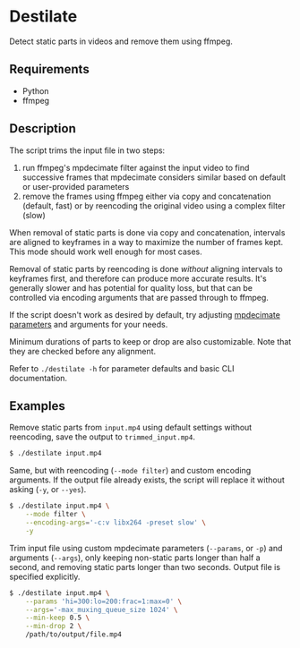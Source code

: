 # Destilate

Detect static parts in videos and remove them using ffmpeg.

## Requirements

 - Python
 - ffmpeg

## Description

The script trims the input file in two steps:

 1. run ffmpeg's mpdecimate filter against the input video to find successive frames that mpdecimate considers similar based on default or user-provided parameters
 2. remove the frames using ffmpeg either via copy and concatenation (default, fast) or by reencoding the original video using a complex filter (slow)

When removal of static parts is done via copy and concatenation, intervals are aligned to keyframes in a way to maximize the number of frames kept. This mode should work well enough for most cases.

Removal of static parts by reencoding is done _without_ aligning intervals to keyframes first, and therefore can produce more accurate results. It's generally slower and has potential for quality loss, but that can be controlled via encoding arguments that are passed through to ffmpeg.

If the script doesn't work as desired by default, try adjusting [mpdecimate parameters](https://ffmpeg.org/ffmpeg-filters.html#mpdecimate) and arguments for your needs.

Minimum durations of parts to keep or drop are also customizable. Note that they are checked before any alignment.

Refer to `./destilate -h` for parameter defaults and basic CLI documentation.

## Examples

Remove static parts from `input.mp4` using default settings without reencoding, save the output to `trimmed_input.mp4`.

```bash
$ ./destilate input.mp4
```

Same, but with reencoding (`--mode filter`) and custom encoding arguments. If the output file already exists, the script will replace it without asking (`-y`, or `--yes`).

```bash
$ ./destilate input.mp4 \
    --mode filter \
    --encoding-args='-c:v libx264 -preset slow' \
    -y
```

Trim input file using custom mpdecimate parameters (`--params`, or `-p`) and arguments (`--args`), only keeping non-static parts longer than half a second, and removing static parts longer than two seconds. Output file is specified explicitly.

```bash
$ ./destilate input.mp4 \
    --params 'hi=300:lo=200:frac=1:max=0' \
    --args='-max_muxing_queue_size 1024' \
    --min-keep 0.5 \
    --min-drop 2 \
    /path/to/output/file.mp4
